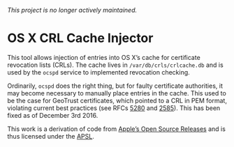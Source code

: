 *This project is no longer actively maintained.*

OS X CRL Cache Injector
=======================

This tool allows injection of entries into OS X’s cache for certificate revocation lists 
(CRLs). The cache lives in `/var/db/crls/crlcache.db` and is used by the `ocspd` service to 
implemented revocation checking.

Ordinarily, `ocspd` does the right thing, but for faulty certificate authorities, it may 
become necessary to manually place entries in the cache. This used to be the case for 
GeoTrust certificates, which pointed to a CRL in PEM format, violating current best 
practices (see RFCs [5280](http://www.ietf.org/rfc/rfc5280.txt) and 
[2585](http://www.ietf.org/rfc/rfc2585.txt)). This has been fixed as of December 3rd 2016.

This work is a derivation of code from [Apple’s Open Source 
Releases](http://www.opensource.apple.com) and is thus licensed under the 
[APSL](http://www.opensource.apple.com/license/apsl/).

